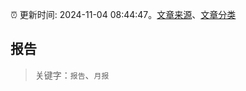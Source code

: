 :alarm_clock: 更新时间: 2024-11-04 08:44:47。[文章来源](/README.md)、[文章分类](/TAGS.md)

## 报告


> 关键字：`报告`、`月报`



